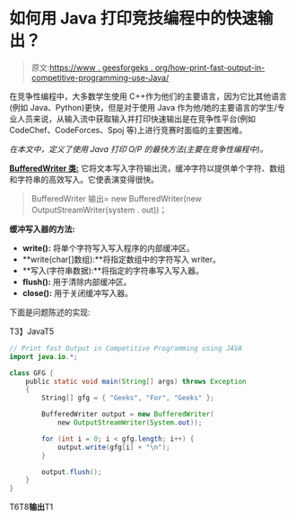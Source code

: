# 如何用 Java 打印竞技编程中的快速输出？

> 原文:[https://www . geesforgeks . org/how-print-fast-output-in-competitive-programming-use-Java/](https://www.geeksforgeeks.org/how-to-print-fast-output-in-competitive-programming-using-java/)

在竞争性编程中，大多数学生使用 C++作为他们的主要语言，因为它比其他语言(例如 Java、Python)更快，但是对于使用 Java 作为他/她的主要语言的学生/专业人员来说，从输入流中获取输入并打印快速输出是在竞争性平台(例如 CodeChef、CodeForces、Spoj 等)上进行竞赛时面临的主要困难。

*在本文中，定义了使用 Java 打印 O/P 的最快方法(主要在竞争性编程中)。*

[**BufferedWriter 类:**](https://www.geeksforgeeks.org/io-bufferedwriter-class-methods-java/) 它将文本写入字符输出流，缓冲字符以提供单个字符、数组和字符串的高效写入。它使表演变得很快。

> BufferedWriter 输出= new BufferedWriter(new OutputStreamWriter(system . out))；

**缓冲写入器的方法:**

*   **write():** 将单个字符写入写入程序的内部缓冲区。
*   **write(char[]数组):**将指定数组中的字符写入 writer。
*   **写入(字符串数据):**将指定的字符串写入写入器。
*   **flush():** 用于清除内部缓冲区。
*   **close():** 用于关闭缓冲写入器。

下面是问题陈述的实现:

T3】JavaT5

```java
// Print fast Output in Competitive Programming using JAVA
import java.io.*;

class GFG {
    public static void main(String[] args) throws Exception
    {
        String[] gfg = { "Geeks", "For", "Geeks" };

        BufferedWriter output = new BufferedWriter(
            new OutputStreamWriter(System.out));

        for (int i = 0; i < gfg.length; i++) {
            output.write(gfg[i] + "\n");
        }

        output.flush();
    }
}
```

T6T8**输出**T1